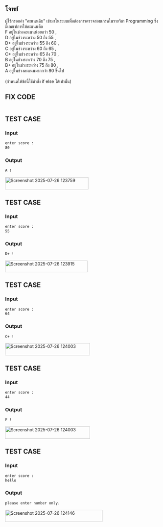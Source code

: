 ## โจทย์
ผู้ใช้กรอกค่า "คะแนนดิบ" เข้ามาในระบบเพื่อต้องการตรวจสอบเกรดในรายวิชา Programming ซึ่งมีเกณฑ์การให้คะแนนคือ 
<br />F อยู่ในช่วงคะแนนน้อยกว่า 50 , 
<br />D อยู่ในช่วงระหว่าง 50 ถึง 55 , 
<br />D+ อยู่ในช่วงระหว่าง 55 ถึง 60 , 
<br />C อยู่ในช่วงระหว่าง 60 ถึง 65 , 
<br />C+ อยู่ในช่วงระหว่าง 65 ถึง 70 , 
<br />B อยู่ในช่วงระหว่าง 70 ถึง 75 , 
<br />B+ อยู่ในช่วงระหว่าง 75 ถึง 80 , 
<br />A อยู่ในช่วงคะแนนมากกว่า 80 ขึ้นไป 
<br /><br />(กำหนดให้ข้อนี้ใช้คำสั่ง if else ได้เท่านั้น)

## FIX CODE
```c++

```

## TEST CASE
### Input
```bash
enter score :
80
```
### Output
```bash
A !
```
<img width="272" height="40" alt="Screenshot 2025-07-26 123759" src="https://github.com/user-attachments/assets/20dff1cc-7aaf-40df-a7a6-6f6263b76212" />


## TEST CASE
### Input
```bash
enter score :
55
```
### Output
```bash
D+ !
```
<img width="269" height="38" alt="Screenshot 2025-07-26 123915" src="https://github.com/user-attachments/assets/45a877cc-2262-4f01-93d9-f9f0f02a86c6" />


## TEST CASE
### Input
```bash
enter score :
64
```
### Output
```bash
C+ !
```
<img width="277" height="40" alt="Screenshot 2025-07-26 124003" src="https://github.com/user-attachments/assets/ebccdd7d-935e-493b-86b1-ceca46910b89" />


## TEST CASE
### Input
```bash
enter score :
44
```
### Output
```bash
F !
```
<img width="277" height="40" alt="Screenshot 2025-07-26 124003" src="https://github.com/user-attachments/assets/51a33545-fa1b-43b8-a7e2-ca15c986248e" />


## TEST CASE
### Input
```bash
enter score :
hello
```
### Output
```bash
please enter number only.
```
<img width="318" height="39" alt="Screenshot 2025-07-26 124146" src="https://github.com/user-attachments/assets/197a9bc1-545e-45b5-8fc7-1a93d835326d" />


